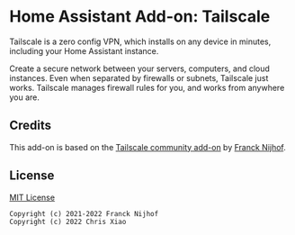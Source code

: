 # Home Assistant Add-on: Tailscale

Tailscale is a zero config VPN, which installs on any device in minutes,
including your Home Assistant instance.

Create a secure network between your servers, computers, and cloud instances.
Even when separated by firewalls or subnets, Tailscale just works. Tailscale
manages firewall rules for you, and works from anywhere you are.

## Credits

This add-on is based on the 
[Tailscale community add-on](https://github.com/hassio-addons/addon-tailscale) 
by [Franck Nijhof](https://github.com/frenck).

## License

[MIT License](https://github.com/chrisx8/home-assistant-addons/blob/main/tailscale/LICENSE)

```
Copyright (c) 2021-2022 Franck Nijhof
Copyright (c) 2022 Chris Xiao
```
